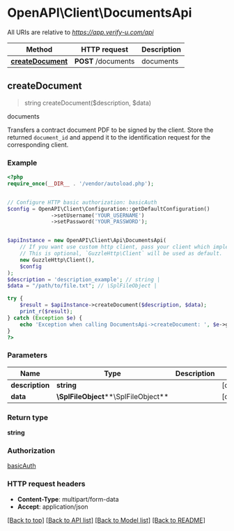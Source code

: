 # OpenAPI\Client\DocumentsApi

All URIs are relative to *https://app.verify-u.com/api*

Method | HTTP request | Description
------------- | ------------- | -------------
[**createDocument**](DocumentsApi.md#createDocument) | **POST** /documents | documents



## createDocument

> string createDocument($description, $data)

documents

Transfers a contract document PDF to be signed by the client.   Store the returned `document_id` and append it to the identification request for the corresponding client.

### Example

```php
<?php
require_once(__DIR__ . '/vendor/autoload.php');


// Configure HTTP basic authorization: basicAuth
$config = OpenAPI\Client\Configuration::getDefaultConfiguration()
              ->setUsername('YOUR_USERNAME')
              ->setPassword('YOUR_PASSWORD');


$apiInstance = new OpenAPI\Client\Api\DocumentsApi(
    // If you want use custom http client, pass your client which implements `GuzzleHttp\ClientInterface`.
    // This is optional, `GuzzleHttp\Client` will be used as default.
    new GuzzleHttp\Client(),
    $config
);
$description = 'description_example'; // string | 
$data = "/path/to/file.txt"; // \SplFileObject | 

try {
    $result = $apiInstance->createDocument($description, $data);
    print_r($result);
} catch (Exception $e) {
    echo 'Exception when calling DocumentsApi->createDocument: ', $e->getMessage(), PHP_EOL;
}
?>
```

### Parameters


Name | Type | Description  | Notes
------------- | ------------- | ------------- | -------------
 **description** | **string**|  | [optional]
 **data** | **\SplFileObject****\SplFileObject**|  | [optional]

### Return type

**string**

### Authorization

[basicAuth](../../README.md#basicAuth)

### HTTP request headers

- **Content-Type**: multipart/form-data
- **Accept**: application/json

[[Back to top]](#) [[Back to API list]](../../README.md#documentation-for-api-endpoints)
[[Back to Model list]](../../README.md#documentation-for-models)
[[Back to README]](../../README.md)

